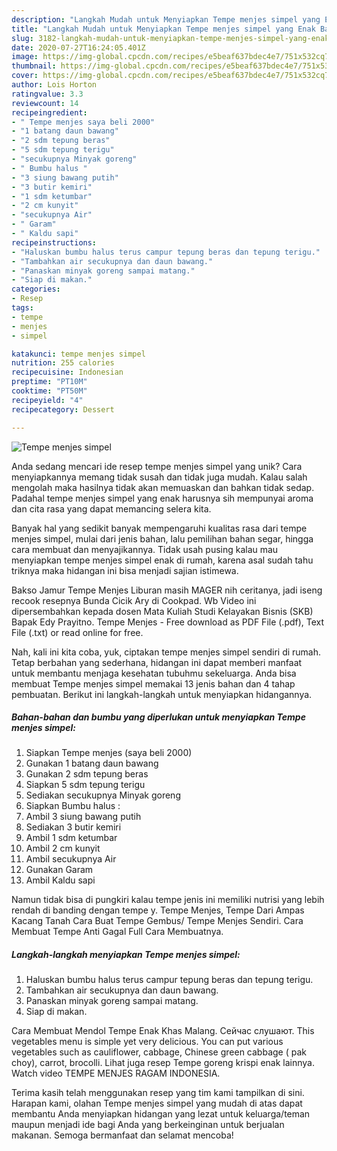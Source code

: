 ```yaml
---
description: "Langkah Mudah untuk Menyiapkan Tempe menjes simpel yang Enak Banget"
title: "Langkah Mudah untuk Menyiapkan Tempe menjes simpel yang Enak Banget"
slug: 3182-langkah-mudah-untuk-menyiapkan-tempe-menjes-simpel-yang-enak-banget
date: 2020-07-27T16:24:05.401Z
image: https://img-global.cpcdn.com/recipes/e5beaf637bdec4e7/751x532cq70/tempe-menjes-simpel-foto-resep-utama.jpg
thumbnail: https://img-global.cpcdn.com/recipes/e5beaf637bdec4e7/751x532cq70/tempe-menjes-simpel-foto-resep-utama.jpg
cover: https://img-global.cpcdn.com/recipes/e5beaf637bdec4e7/751x532cq70/tempe-menjes-simpel-foto-resep-utama.jpg
author: Lois Horton
ratingvalue: 3.3
reviewcount: 14
recipeingredient:
- " Tempe menjes saya beli 2000"
- "1 batang daun bawang"
- "2 sdm tepung beras"
- "5 sdm tepung terigu"
- "secukupnya Minyak goreng"
- " Bumbu halus "
- "3 siung bawang putih"
- "3 butir kemiri"
- "1 sdm ketumbar"
- "2 cm kunyit"
- "secukupnya Air"
- " Garam"
- " Kaldu sapi"
recipeinstructions:
- "Haluskan bumbu halus terus campur tepung beras dan tepung terigu."
- "Tambahkan air secukupnya dan daun bawang."
- "Panaskan minyak goreng sampai matang."
- "Siap di makan."
categories:
- Resep
tags:
- tempe
- menjes
- simpel

katakunci: tempe menjes simpel 
nutrition: 255 calories
recipecuisine: Indonesian
preptime: "PT10M"
cooktime: "PT50M"
recipeyield: "4"
recipecategory: Dessert

---
```



![Tempe menjes simpel](https://img-global.cpcdn.com/recipes/e5beaf637bdec4e7/751x532cq70/tempe-menjes-simpel-foto-resep-utama.jpg)

Anda sedang mencari ide resep tempe menjes simpel yang unik? Cara menyiapkannya memang tidak susah dan tidak juga mudah. Kalau salah mengolah maka hasilnya tidak akan memuaskan dan bahkan tidak sedap. Padahal tempe menjes simpel yang enak harusnya sih mempunyai aroma dan cita rasa yang dapat memancing selera kita.

Banyak hal yang sedikit banyak mempengaruhi kualitas rasa dari tempe menjes simpel, mulai dari jenis bahan, lalu pemilihan bahan segar, hingga cara membuat dan menyajikannya. Tidak usah pusing kalau mau menyiapkan tempe menjes simpel enak di rumah, karena asal sudah tahu triknya maka hidangan ini bisa menjadi sajian istimewa.

Bakso Jamur Tempe Menjes Liburan masih MAGER nih ceritanya, jadi iseng recook resepnya Bunda Cicik Ary di Cookpad. Wb Video ini dipersembahkan kepada dosen Mata Kuliah Studi Kelayakan Bisnis (SKB) Bapak Edy Prayitno. Tempe Menjes - Free download as PDF File (.pdf), Text File (.txt) or read online for free.


Nah, kali ini kita coba, yuk, ciptakan tempe menjes simpel sendiri di rumah. Tetap berbahan yang sederhana, hidangan ini dapat memberi manfaat untuk membantu menjaga kesehatan tubuhmu sekeluarga. Anda bisa membuat Tempe menjes simpel memakai 13 jenis bahan dan 4 tahap pembuatan. Berikut ini langkah-langkah untuk menyiapkan hidangannya.

<!--inarticleads1-->

##### Bahan-bahan dan bumbu yang diperlukan untuk menyiapkan Tempe menjes simpel:

1. Siapkan  Tempe menjes (saya beli 2000)
1. Gunakan 1 batang daun bawang
1. Gunakan 2 sdm tepung beras
1. Siapkan 5 sdm tepung terigu
1. Sediakan secukupnya Minyak goreng
1. Siapkan  Bumbu halus :
1. Ambil 3 siung bawang putih
1. Sediakan 3 butir kemiri
1. Ambil 1 sdm ketumbar
1. Ambil 2 cm kunyit
1. Ambil secukupnya Air
1. Gunakan  Garam
1. Ambil  Kaldu sapi


Namun tidak bisa di pungkiri kalau tempe jenis ini memiliki nutrisi yang lebih rendah di banding dengan tempe y. Tempe Menjes, Tempe Dari Ampas Kacang Tanah Cara Buat Tempe Gembus/ Tempe Menjes Sendiri. Cara Membuat Tempe Anti Gagal Full Cara Membuatnya. 

<!--inarticleads2-->

##### Langkah-langkah menyiapkan Tempe menjes simpel:

1. Haluskan bumbu halus terus campur tepung beras dan tepung terigu.
1. Tambahkan air secukupnya dan daun bawang.
1. Panaskan minyak goreng sampai matang.
1. Siap di makan.


Cara Membuat Mendol Tempe Enak Khas Malang. Сейчас слушают. This vegetables menu is simple yet very delicious. You can put various vegetables such as cauliflower, cabbage, Chinese green cabbage ( pak choy), carrot, brocolli. Lihat juga resep Tempe goreng krispi enak lainnya. Watch video TEMPE MENJES RAGAM INDONESIA. 

Terima kasih telah menggunakan resep yang tim kami tampilkan di sini. Harapan kami, olahan Tempe menjes simpel yang mudah di atas dapat membantu Anda menyiapkan hidangan yang lezat untuk keluarga/teman maupun menjadi ide bagi Anda yang berkeinginan untuk berjualan makanan. Semoga bermanfaat dan selamat mencoba!
